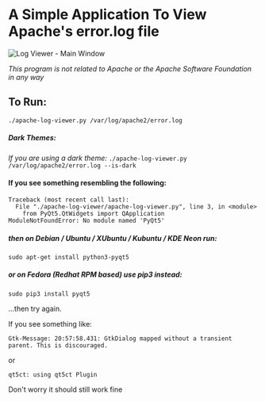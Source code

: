 # A Simple Application To View Apache's error.log file

![Log Viewer - Main Window](https://nshiell.com/img/log-viewer/product.jpg)

*This program is not related to Apache or the Apache Software Foundation in any way*

## To Run:
`./apache-log-viewer.py /var/log/apache2/error.log`

##### Dark Themes:
*If you are using a dark theme:*
`./apache-log-viewer.py /var/log/apache2/error.log --is-dark`


#### If you see something resembling the following:
```
Traceback (most recent call last):
  File "./apache-log-viewer/apache-log-viewer.py", line 3, in <module>
    from PyQt5.QtWidgets import QApplication
ModuleNotFoundError: No module named 'PyQt5'
```

##### then on Debian / Ubuntu / XUbuntu / Kubuntu / KDE Neon run:
`sudo apt-get install python3-pyqt5`

##### or on Fedora (Redhat RPM based) use pip3 instead:
```sudo pip3 install pyqt5```


...then try again.


If you see something like:
```
Gtk-Message: 20:57:58.431: GtkDialog mapped without a transient parent. This is discouraged.
```
or
```
qt5ct: using qt5ct Plugin
```

Don't worry it should still work fine